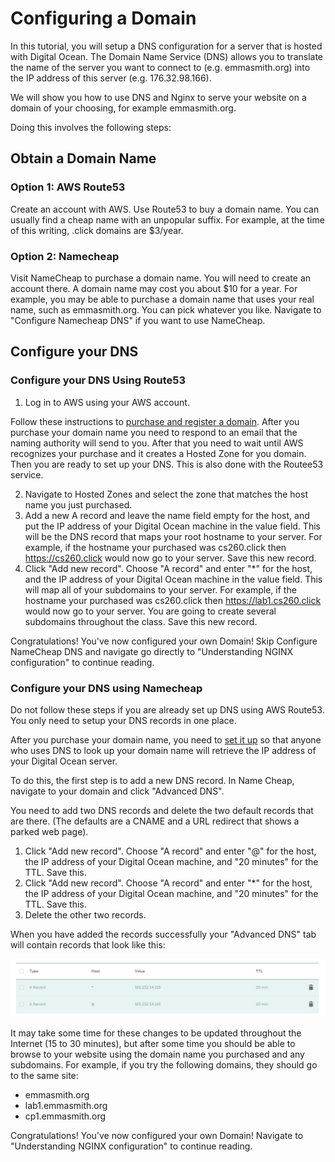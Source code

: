 # Configuring a Domain

In this tutorial, you will setup a DNS configuration for a server that is hosted with Digital Ocean. 
The Domain Name Service (DNS) allows you to translate the name of the server you want to connect to (e.g. emmasmith.org) 
into the IP address of this server (e.g. 176.32.98.166).

We will show you how to use DNS and Nginx to serve your website on a domain of your choosing, for example emmasmith.org.

Doing this involves the following steps:

## Obtain a Domain Name
### Option 1: AWS Route53

Create an account with AWS. Use Route53 to buy a domain name. You can usually find a cheap name with an unpopular suffix. 
For example, at the time of this writing, .click domains are $3/year. 

### Option 2: Namecheap

Visit NameCheap to purchase a domain name. You will need to create an account there. A domain name may cost you about $10 for a year. 
For example, you may be able to purchase a domain name that uses your real name, such as emmasmith.org. 
You can pick whatever you like. Navigate to "Configure Namecheap DNS" if you want to use NameCheap.

## Configure your DNS 
### Configure your DNS Using Route53
1. Log in to AWS using your AWS account. 

Follow these instructions to [purchase and register a domain](https://docs.aws.amazon.com/Route53/latest/DeveloperGuide/domain-register.html#domain-register-procedure). 
After you purchase your domain name you need to respond to an email that the naming authority will send to you. 
After that you need to wait until AWS recognizes your purchase and it creates a Hosted Zone for you domain. 
Then you are ready to set up your DNS. This is also done with the Routee53 service.

2. Navigate to Hosted Zones and select the zone that matches the host name you just purchased.
3. Add a new A record and leave the name field empty for the host, and put the IP address of your Digital Ocean machine in the value field. This will be the DNS record that maps your root hostname to your server. For example, if the hostname your purchased was cs260.click then https://cs260.click would now go to your server. Save this new record.
4. Click "Add new record". Choose "A record" and enter "*" for the host, and the IP address of your Digital Ocean machine in the value field. This will map all of your subdomains to your server. For example, if the hostname your purchased was cs260.click then https://lab1.cs260.click would now go to your server. You are going to create several subdomains throughout the class. Save this new record.
 
 Congratulations! You've now configured your own Domain! Skip Configure NameCheap DNS and 
 navigate go directly to "Understanding NGINX configuration" to continue reading.
 
### Configure your DNS using Namecheap

Do not follow these steps if you are already set up DNS using AWS Route53. You only need to setup your DNS records in one place.

After you purchase your domain name, you need to [set it up](https://www.namecheap.com/support/knowledgebase/article.aspx/434/2237/how-do-i-set-up-host-records-for-a-domain/) 
so that anyone who uses DNS to look up your domain name will retrieve the IP address of your Digital Ocean server.

To do this, the first step is to add a new DNS record. In Name Cheap, navigate to your domain and click "Advanced DNS".

You need to add two DNS records and delete the two default records that are there. (The defaults are a CNAME and a URL redirect that shows a parked web page).

1. Click "Add new record". Choose "A record" and enter "@" for the host, the IP address of your Digital Ocean machine, and "20 minutes" for the TTL. Save this.
2. Click "Add new record". Choose "A record" and enter "*" for the host, the IP address of your Digital Ocean machine, and "20 minutes" for the TTL. Save this.
3. Delete the other two records. 

When you have added the records successfully your "Advanced DNS" tab will contain records that look like this:

![](images/namecheaprecords.png)

It may take some time for these changes to be updated throughout the Internet (15 to 30 minutes), but after some time you should be able to browse to your website using the domain name you purchased and any subdomains. For example, if you try the following domains, they should go to the same site:

- emmasmith.org
- lab1.emmasmith.org
- cp1.emmasmith.org

Congratulations! You've now configured your own Domain! Navigate to "Understanding NGINX configuration" to continue reading.

